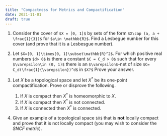 ```yaml
---
title: "Compactness for Metrics and Compactification"
date: 2021-11-01
draft: true
---
```


1. Consider the cover of `$X = [0, 1]$` by sets of the form `$X\cap (a, a + \frac{1}{3})$` for `$a\in \mathbb{R}$`. Find a Lesbegue number for this cover (and prove that it is a Lesbesgue number).

2. Let `$X=[0, 1]\times[0, 1]\subset\mathbb{R}^2$`. For which positive real numbers `$d> 0$` is there a constant `$C = C_d > 0$` such that for every `$\varepsilon\in (0, 1)$` there is an `$\varepsilon$`-net of size `$C= C_d(\frac{1}{\varepsilon})^d$` in `$X?$` Prove your answer.

3. Let $X$ be a topological space and let $X^*$ be its one-point compactification. Prove or disprove the following.
    1. If $X$ is compact then $X^*$ is homeomorphic to $X$.
    2. If $X$ is compact then $X^*$ is not connected.
    3. If $X$ is connected then $X^*$ is connected.

4. Give an example of a topological space `$X$` that is __not__ locally compact and prove that it is not locally compact (you may wish to consider the _SNCF metric_).
